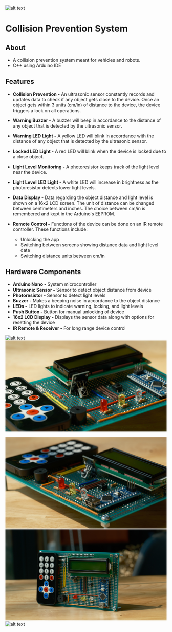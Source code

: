![alt text](https://github.com/kyriosaa/cps/blob/master/images/cps-1.JPG "CPS")
# Collision Prevention System

## About

- A collision prevention system meant for vehicles and robots.
- C++ using Arduino IDE

## Features

- **Collision Prevention -** An ultrasonic sensor constantly records and updates data to check if any object gets close to the device. Once an object gets within 3 units (cm/in) of distance to the device, the device triggers a lock on all operations.
- **Warning Buzzer -** A buzzer will beep in accordance to the distance of any object that is detected by the ultrasonic sensor.
- **Warning LED Light -** A yellow LED will blink in accordance with the distance of any object that is detected by the ultrasonic sensor.
- **Locked LED Light -** A red LED will blink when the device is locked due to a close object.

- **Light Level Monitoring -** A photoresistor keeps track of the light level near the device.
- **Light Level LED Light -** A white LED will increase in brightness as the photoresistor detects lower light levels.

- **Data Display -** Data regarding the object distance and light level is shown on a 16x2 LCD screen. The unit of distance can be changed between centimeters and inches. The choice between cm/in is remembered and kept in the Arduino's EEPROM.
- **Remote Control -** Functions of the device can be done on an IR remote controller. These functions include: 
    - Unlocking the app
    - Switching between screens showing distance data and light level data
    - Switching distance units between cm/in

## Hardware Components

- **Arduino Nano -** System microcontroller
- **Ultrasonic Sensor -** Sensor to detect object distance from device
- **Photoresistor -** Sensor to detect light levels
- **Buzzer -** Makes a beeping noise in accordance to the object distance
- **LEDs -** LED lights to indicate warning, locking, and light levels
- **Push Button -** Button for manual unlocking of device
- **16x2 LCD Display -** Displays the sensor data along with options for resetting the device
- **IR Remote & Receiver -** For long range device control

![alt text](https://github.com/kyriosaa/cps/blob/master/images/cps-2.JPG "CPS")
![alt text](https://github.com/kyriosaa/cps/blob/master/images/cps-3.JPG "CPS")
<!-- ![alt text](https://github.com/kyriosaa/cps/blob/master/images/cps-4.JPG "CPS") -->
![alt text](https://github.com/kyriosaa/cps/blob/master/images/cps-5.JPG "CPS")
![alt text](https://github.com/kyriosaa/cps/blob/master/images/cps-6.JPG "CPS")
![alt text](https://github.com/kyriosaa/cps/blob/master/images/cps-7.JPG "CPS")
<!-- ![alt text](https://github.com/kyriosaa/cps/blob/master/images/cps-8.JPG "CPS") -->